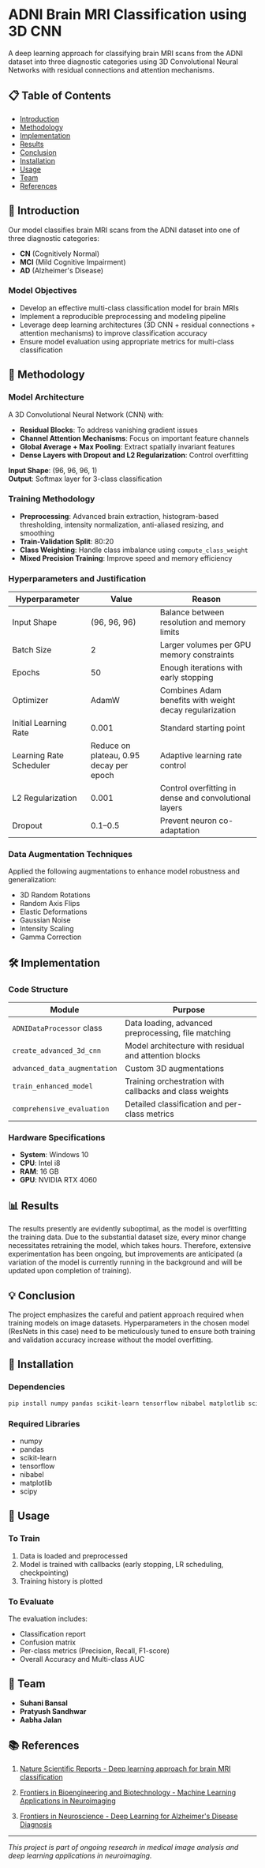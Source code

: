 # ADNI Brain MRI Classification using 3D CNN

A deep learning approach for classifying brain MRI scans from the ADNI dataset into three diagnostic categories using 3D Convolutional Neural Networks with residual connections and attention mechanisms.

## 📋 Table of Contents
- [Introduction](#introduction)
- [Methodology](#methodology)
- [Implementation](#implementation)
- [Results](#results)
- [Conclusion](#conclusion)
- [Installation](#installation)
- [Usage](#usage)
- [Team](#team)
- [References](#references)

## 🧠 Introduction

Our model classifies brain MRI scans from the ADNI dataset into one of three diagnostic categories:

- **CN** (Cognitively Normal)
- **MCI** (Mild Cognitive Impairment)
- **AD** (Alzheimer's Disease)

### Model Objectives

- Develop an effective multi-class classification model for brain MRIs
- Implement a reproducible preprocessing and modeling pipeline
- Leverage deep learning architectures (3D CNN + residual connections + attention mechanisms) to improve classification accuracy
- Ensure model evaluation using appropriate metrics for multi-class classification

## 🔬 Methodology

### Model Architecture

A 3D Convolutional Neural Network (CNN) with:

- **Residual Blocks**: To address vanishing gradient issues
- **Channel Attention Mechanisms**: Focus on important feature channels
- **Global Average + Max Pooling**: Extract spatially invariant features
- **Dense Layers with Dropout and L2 Regularization**: Control overfitting

**Input Shape**: (96, 96, 96, 1)  
**Output**: Softmax layer for 3-class classification

### Training Methodology

- **Preprocessing**: Advanced brain extraction, histogram-based thresholding, intensity normalization, anti-aliased resizing, and smoothing
- **Train-Validation Split**: 80:20
- **Class Weighting**: Handle class imbalance using `compute_class_weight`
- **Mixed Precision Training**: Improve speed and memory efficiency

### Hyperparameters and Justification

| Hyperparameter | Value | Reason |
|---|---|---|
| Input Shape | (96, 96, 96) | Balance between resolution and memory limits |
| Batch Size | 2 | Larger volumes per GPU memory constraints |
| Epochs | 50 | Enough iterations with early stopping |
| Optimizer | AdamW | Combines Adam benefits with weight decay regularization |
| Initial Learning Rate | 0.001 | Standard starting point |
| Learning Rate Scheduler | Reduce on plateau, 0.95 decay per epoch | Adaptive learning rate control |
| L2 Regularization | 0.001 | Control overfitting in dense and convolutional layers |
| Dropout | 0.1–0.5 | Prevent neuron co-adaptation |

### Data Augmentation Techniques

Applied the following augmentations to enhance model robustness and generalization:

- 3D Random Rotations
- Random Axis Flips
- Elastic Deformations
- Gaussian Noise
- Intensity Scaling
- Gamma Correction

## 🛠️ Implementation

### Code Structure

| Module | Purpose |
|---|---|
| `ADNIDataProcessor` class | Data loading, advanced preprocessing, file matching |
| `create_advanced_3d_cnn` | Model architecture with residual and attention blocks |
| `advanced_data_augmentation` | Custom 3D augmentations |
| `train_enhanced_model` | Training orchestration with callbacks and class weights |
| `comprehensive_evaluation` | Detailed classification and per-class metrics |

### Hardware Specifications

- **System**: Windows 10
- **CPU**: Intel i8
- **RAM**: 16 GB
- **GPU**: NVIDIA RTX 4060

## 📊 Results

The results presently are evidently suboptimal, as the model is overfitting the training data. Due to the substantial dataset size, every minor change necessitates retraining the model, which takes hours. Therefore, extensive experimentation has been ongoing, but improvements are anticipated (a variation of the model is currently running in the background and will be updated upon completion of training).

## 💡 Conclusion

The project emphasizes the careful and patient approach required when training models on image datasets. Hyperparameters in the chosen model (ResNets in this case) need to be meticulously tuned to ensure both training and validation accuracy increase without the model overfitting.

## 🔧 Installation

### Dependencies

```bash
pip install numpy pandas scikit-learn tensorflow nibabel matplotlib scipy
```

### Required Libraries

- numpy
- pandas
- scikit-learn
- tensorflow
- nibabel
- matplotlib
- scipy

## 🚀 Usage

### To Train

1. Data is loaded and preprocessed
2. Model is trained with callbacks (early stopping, LR scheduling, checkpointing)
3. Training history is plotted

### To Evaluate

The evaluation includes:

- Classification report
- Confusion matrix
- Per-class metrics (Precision, Recall, F1-score)
- Overall Accuracy and Multi-class AUC

## 👥 Team

- **Suhani Bansal**
- **Pratyush Sandhwar**
- **Aabha Jalan**

## 📚 References

1. [Nature Scientific Reports - Deep learning approach for brain MRI classification](https://www.nature.com/articles/s41598-024-53733-6)

2. [Frontiers in Bioengineering and Biotechnology - Machine Learning Applications in Neuroimaging](https://www.frontiersin.org/journals/bioengineering-and-biotechnology/articles/10.3389/fbioe.2020.534592/full)

3. [Frontiers in Neuroscience - Deep Learning for Alzheimer's Disease Diagnosis](https://www.frontiersin.org/journals/neuroscience/articles/10.3389/fnins.2019.00509/full)

---

*This project is part of ongoing research in medical image analysis and deep learning applications in neuroimaging.*